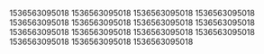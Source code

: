 1536563095018
1536563095018
1536563095018
1536563095018
1536563095018
1536563095018
1536563095018
1536563095018
1536563095018
1536563095018
1536563095018
1536563095018
1536563095018
1536563095018
1536563095018